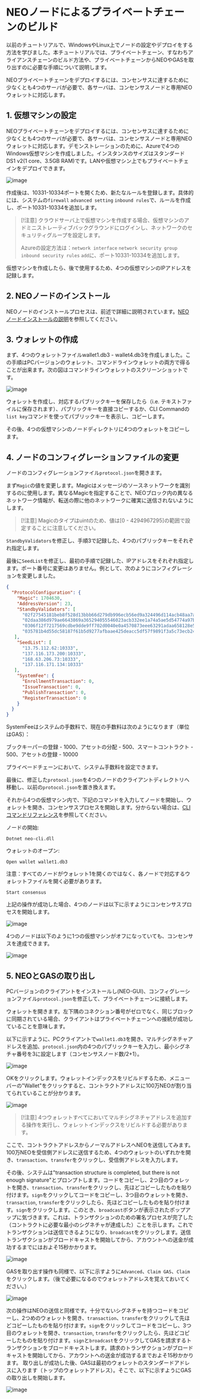 # NEOノードによるプライベートチェーンのビルド

以前のチュートリアルで、WindowsやLinux上でノードの設定やデプロイをする方法を学びました。本チュートリアルでは、プライベートチェーン、すなわちアライアンスチェーンのビルド方法や、プライベートチェーンからNEOやGASを取り出すのに必要な手順について説明します。

NEOプライベートチェーンをデプロイするには、コンセンサスに達するために少なくとも4つのサーバが必要で、各サーバは、コンセンサスノードと専用NEOウォレットに対応します。

## 1. 仮想マシンの設定

NEOプライベートチェーンをデプロイするには、コンセンサスに達するために少なくとも4つのサーバが必要で、各サーバは、コンセンサスノードと専用NEOウォレットに対応します。デモンストレーションのために、Azureで4つのWindows仮想マシンを作成しました。インスタンスのサイズはスタンダードDS1 v2(1 core、3.5GB RAM)です。LANや仮想マシン上でもプライベートチェインをデプロイできます。

![image](http://docs.neo.org/images/2017-05-17_15-18-43.jpg)

作成後は、10331-10334ポートを開くため、新たなルールを登録します。具体的には、システムの`firewall` `advanced setting` `inbound rules`で、ルールを作成し、ポート10331-10334を追加します。

> [!注意]
> クラウドサーバ上で仮想マシンを作成する場合、仮想マシンのアドミニストレーティブバックグラウンドにログインし、ネットワークのセキュリティグループを設定します。
>
> Azureの設定方法は：`network interface` `network security group` `inbound security rules` `add`に、ポート10331-10334を追加します。

仮想マシンを作成したら、後で使用するため、4つの仮想マシンのIPアドレスを記録します。

## 2. NEOノードのインストール

NEOノードのインストールプロセスは、前述で詳細に説明されています。[NEOノードインストールの説明](setup.md)を参照してください。

## 3. ウォレットの作成

まず、4つのウォレットファイルwallet1.db3 - wallet4.db3を作成しました。この手順はPCバージョンのウォレット、コマンドラインウォレットの両方で得ることが出来ます。次の図はコマンドラインウォレットのスクリーンショットです。

![image](http://docs.neo.org/images/2017-05-17_11-17-30.jpg)

ウォレットを作成し、対応するパブリックキーを保存したら（i.e. テキストファイルに保存されます）、パブリックキーを直接コピーするか、CLI Commandの`list key`コマンドを使ってパブリックキーを表示し、コピーします。

その後、4つの仮想マシンのノードディレクトリに4つのウォレットをコピーします。

## 4. ノードのコンフィグレーションファイルの変更

ノードのコンフィグレーションファイル`protocol.json`を開きます。

まず`Magic`の値を変更します。Magicはメッセージのソースネットワークを識別するのに使用します。異なるMagicを指定することで、NEOブロック内の異なるネットワーク情報が、転送の際に他のネットワークに確実に送信されないようにします。

> [!注意]
> Magicのタイプはuintのため、値は[0 - 4294967295]の範囲で設定することに注意してください。

`StandbyValidators`を修正し、手順3で記録した、4つのパブリックキーをそれぞれ指定します。

最後に`SeedList`を修正し、最初の手順で記録した、IPアドレスをそれぞれ指定します。ポート番号に変更はありません。例として、次のようにコンフィグレーションを変更しました。

```json
{
  "ProtocolConfiguration": {
    "Magic": 1704630,
    "AddressVersion": 23,
    "StandbyValidators": [
      "02f27545181beb8f528d13bbb66d279db996ecb56ed9a324496d114acb48aa7a32",
      "02daa386d979ae6643869a365294055546023acb332ee1a74a5ae5d54774a97bac",
      "0306f12f7217569cdbe9dde9ff702d0040e0a4570873eee63291adaa658128e55c",
      "035781b4d55dc58187f61b5d9277afbaae425deacc5df57f9891f3a5c73ecb24df"
   ],
    "SeedList": [
      "13.75.112.62:10333",
      "137.116.173.200:10333",
      "168.63.206.73:10333",
      "137.116.171.134:10333"
   ],
    "SystemFee": {
      "EnrollmentTransaction": 0,
      "IssueTransaction": 0,
      "PublishTransaction": 0,
      "RegisterTransaction": 0
    }
  }
}
```

SystemFeeはシステムの手数料で、現在の手数料は次のようになります（単位はGAS）：

ブックキーパーの登録 - 1000、アセットの分配 - 500、スマートコントラクト - 500、アセットの登録 - 10000

プライベードチェーンにおいて、システム手数料を設定できます。

最後に、修正した`protocol.json`を4つのノードのクライアントディレクトリへ移動し、以前の`protocol.json`を置き換えます。

それから4つの仮想マシン内で、下記のコマンドを入力してノードを開始し、ウォレットを開き、コンセンサスプロセスを開始します。分からない場合は、[CLIコマンドリファレンス](cli.md)を参照してください。

ノードの開始:

`Dotnet neo-cli.dll`

ウォレットのオープン:

`Open wallet wallet1.db3`

注意：すべてのノードがウォレット1を開くのではなく、各ノードで対応するウォレットファイルを開く必要があります。

`Start consensus`

上記の操作が成功した場合、4つのノードは以下に示すようにコンセンサスプロセスを開始します。

![image](http://docs.neo.org/images/2017-05-17_14-58-10.jpg)

4つのノードは以下のように1つの仮想マシンがオフになっていても、コンセンサスを達成できます。

![image](http://docs.neo.org/images/2017-05-17_14-57-51.jpg)



## 5. NEOとGASの取り出し

PCバージョンのクライアントをインストールし(NEO-GUI)、コンフィグレーションファイル`protocol.json`を修正して、プライベートチェーンに接続します。

ウォレットを開きます。左下隅のコネクション番号がゼロでなく、同じブロックに同期されている場合、クライアントはプライベートチェーンへの接続が成功していることを意味します。

以下に示すように、PCクライアントで`wallet1.db3`を開き、マルチシグネチャアドレスを追加、`protocol.json`内の4つのパブリックキーを入力し、最小シグネチャ番号を3に設定します（コンセンサスノード数/2+1）。

![image](http://docs.neo.org/images/2017-05-17_15-08-39.jpg)

OKをクリックします。ウォレットインデックスをリビルドするため、メニューバーの"Wallet"をクリックすると、コントラクトアドレスに100万NEOが割り当てられていることが分かります。

![image](http://docs.neo.org/images/2017-05-17_15-10-14.jpg)

> [!注意]
> 4つウォレットすべてにおいてマルチシグネチャアドレスを追加する操作を実行し、ウォレットインデックスをリビルドする必要があります。

ここで、コントラクトアドレスからノーマルアドレスへNEOを送信してみます。100万NEOを受信側アドレスに送信するため、4つのウォレットのいずれかを開き、`transaction`、`transfer`をクリックし、受信側アドレスを入力します。

その後、システムは"transaction structure is completed, but there is not enough signature"とプロンプトします。コードをコピーし、2つ目のウォレットを開き、`transaction`、`transfer`をクリックし、先ほどコピーしたものを貼り付けます。`sign`をクリックしてコードをコピーし、3つ目のウォレットを開き、`transaction`, `transfer`をクリックしたら、先ほどコピーしたものを貼り付けます。`sign`をクリックします。このとき、`broadcast`ボタンが表示されたポップアップに気づきます。これは、トランザクションのための署名プロセスが完了した（コントラクトに必要な最小のシグネチャが達成した）ことを示します。これでトランザクションは送信できるようになり、`broadcast`をクリックします。送信トランザクションがブロードキャストを開始してから、アカウントへの送金が成功するまでにはおよそ15秒かかります。

![image](http://docs.neo.org/images/2017-05-17_15-12-50.jpg)

GASを取り出す操作も同様で、以下に示すように`Advanced`、`Claim GAS`、`Claim`をクリックします。（後で必要になるのでウォレットアドレスを覚えておいてください。）

![image](http://docs.neo.org/images/2017-05-17_15-13-29.jpg)

次の操作はNEOの送信と同様です。十分でないシグネチャを持つコードをコピーし、2つめのウォレットを開き、`transaction`、`transfer`をクリックして先ほどコピーしたものを貼り付けます。`sign`をクリックしてコードをコピーし、3つ目のウォレットを開き、`transaction`, `transfer`をクリックしたら、先ほどコピーしたものを貼り付けます。`sign`と`broadcast`をクリックしてGASを請求するトランザクションをブロードキャストします。請求のトランザクションがブロードキャストを開始してから、アカウントへの送金が成功するまでおよそ15秒かかります。
取り出しが成功した後、GASは最初のウォレットのスタンダードアドレスに入ります（トップのウォレットアドレス）。そこで、以下に示すようにGASの取り出しを開始します。

![image](http://docs.neo.org/images/2017-05-17_15-15-45.jpg)

